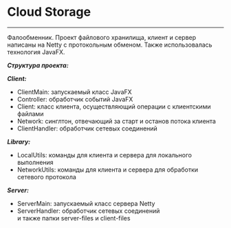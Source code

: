 # Cloud Storage

---

Фалообменник. Проект файлового хранилища, клиент и сервер написаны на Netty с протокольным обменом. Также использовалась технология JavaFX.</br>

***Структура проекта:***</br> 

***Client:***  
- ClientMain:      запускаемый класс JavaFX  
- Controller:      обработчик событий JavaFX  
- Client:          класс клиента, осуществляющий операции с клиентскими файлами  
- Network:         синглтон, отвечающий за старт и останов потока клиента  
- ClientHandler:   обработчик сетевых соединений  

***Library:***  
- LocalUtils:      команды для клиента и сервера для локального выполнения  
- NetworkUtils:    команды для клиента и сервера для обработки сетевого протокола  

***Server:***  
- ServerMain:      запускаемый класс сервера Netty  
- ServerHandler:   обработчик сетевых соединений  
и также папки server-files и client-files  


